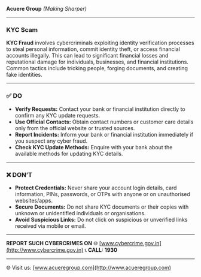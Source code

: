 **Acuere Group**
_(Making Sharper)_

---

### **KYC Scam**

**KYC Fraud** involves cybercriminals exploiting identity verification processes to steal personal information, commit identity theft, or access financial accounts illegally. This can lead to significant financial losses and reputational damage for individuals, businesses, and financial institutions. Common tactics include tricking people, forging documents, and creating fake identities.

---

### ✅ DO

- **Verify Requests:** Contact your bank or financial institution directly to confirm any KYC update requests.
- **Use Official Contacts:** Obtain contact numbers or customer care details only from the official website or trusted sources.
- **Report Incidents:** Inform your bank or financial institution immediately if you suspect any cyber fraud.
- **Check KYC Update Methods:** Enquire with your bank about the available methods for updating KYC details.

---

### ❌ DON’T

- **Protect Credentials:** Never share your account login details, card information, PINs, passwords, or OTPs with anyone or on unauthorised websites/apps.
- **Secure Documents:** Do not share KYC documents or their copies with unknown or unidentified individuals or organisations.
- **Avoid Suspicious Links:** Do not click on suspicious or unverified links received via mobile or email.

---

**REPORT SUCH CYBERCRIMES ON**
🌐 [www.cybercrime.gov.in](http://www.cybercrime.gov.in)
📞 **CALL: 1930**

---

🌐 Visit us: [www.acueregroup.com](http://www.acueregroup.com)
